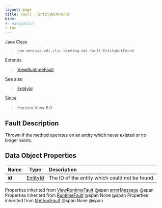 ```yaml
---
layout: page
title: Fault - EntityNotFound
hide:
#- navigation
- toc
---
```






Java Class
> `com.omnissa.vdi.vlsi.binding.vdi.fault.EntityNotFound`

Extends
> [ViewRuntimeFault](vdi.fault.ViewRuntimeFault.md)

See also
> [EntityId](vdi.EntityId.md)

Since
> Horizon View 6.0


## Fault Description

Thrown if the method operates on an entity which never existed or no longer exists.

## Data Object Properties

 Name | Type | Description
:---|:---:|:---
**id**| [EntityId](vdi.EntityId.md)|  The ID of the entity which could not be found.
Properties inherited from [ViewRuntimeFault](vdi.fault.ViewRuntimeFault.md) @span
[errorMessage](vdi.fault.ViewRuntimeFault.md#errorMessage) @span
Properties inherited from [RuntimeFault](vmodl.RuntimeFault.md) @span
None @span
Properties inherited from [MethodFault](vmodl.MethodFault.md) @span
None @span


 
